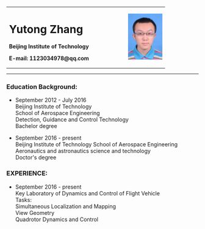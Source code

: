<table border="0">
  <tr>
    <td width="75%">
      <h1>Yutong Zhang</h1>
      <p><b>Beijing Institute of Technology</b></p>
      <p><b>E-mail: 1123034978@qq.com </b></p>
    </td>
    <td width="25%">
      <img src="/照片.png" width="100%">
    </td>
  </tr>
</table>

---

### Education Background: 
- September 2012 - July 2016    
Beijing Institute of Technology    
School of Aerospace Engineering  
Detection, Guidance and Control Technology           
Bachelor degree  

- September 2016 - present      
Beijing Institute of Technology    School of Aerospace Engineering  
Aeronautics and astronautics science and technology  
Doctor's degree  


### EXPERIENCE: 
- September 2016 - present        
Key Laboratory of Dynamics and Control of Flight Vehicle  
Tasks:  
Simultaneous Localization and Mapping  
View Geometry  
Quadrotor Dynamics and Control  

